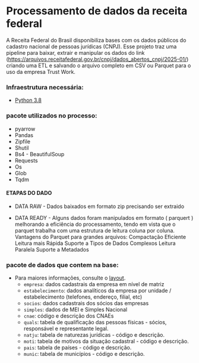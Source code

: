 # Processamento de dados da receita federal
A Receita Federal do Brasil disponibiliza bases com os dados públicos do cadastro nacional de pessoas jurídicas (CNPJ).
Esse projeto traz uma pipeline para baixar, extrair e manipular os dados do link  (https://arquivos.receitafederal.gov.br/cnpj/dados_abertos_cnpj/2025-01/) criando uma ETL e salvando  o arquivo completo em CSV ou Parquet para o uso da empresa Trust Work.

### Infraestrutura necessária:
- [Python 3.8](https://www.python.org/downloads/release/python-3810/)

### pacote utilizados no processo:
- pyarrow
- Pandas
- Zipfile
- Shutil
- Bs4 - BeautifulSoup
- Requests
- Os
- Glob
- Tqdm

####  ETAPAS DO DADO  ###
- DATA RAW  - Dados baixados em formato zip precisando ser extraido 

- DATA READY - Alguns dados foram manipulados em formato ( parquert ) melhorando a eficiência do processamento, tendo em vista que o parquet trabalha com uma estrutura de leitura 
coluna por coluna.
Vantagens do Parquet para grandes arquivos:
 Compactação Eficiente
 Leitura mais Rápida
 Suporte a Tipos de Dados Complexos
 Leitura Paralela
 Suporte a Metadados


### pacote de dados que contem na base:
- Para maiores informações, consulte o [layout](https://www.gov.br/receitafederal/pt-br/assuntos/orientacao-tributaria/cadastros/consultas/arquivos/NOVOLAYOUTDOSDADOSABERTOSDOCNPJ.pdf).
  - `empresa`: dados cadastrais da empresa em nível de matriz
  - `estabelecimento`: dados analíticos da empresa por unidade / estabelecimento (telefones, endereço, filial, etc)
  - `socios`: dados cadastrais dos sócios das empresas
  - `simples`: dados de MEI e Simples Nacional
  - `cnae`: código e descrição dos CNAEs
  - `quals`: tabela de qualificação das pessoas físicas - sócios, responsável e representante legal.
  - `natju`: tabela de naturezas jurídicas - código e descrição.
  - `moti`: tabela de motivos da situação cadastral - código e descrição.
  - `pais`: tabela de países - código e descrição.
  - `munic`: tabela de municípios - código e descrição.
